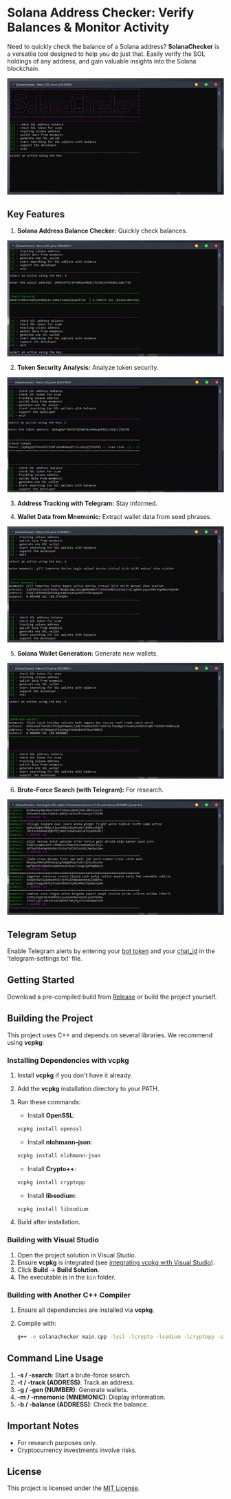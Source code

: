 # Solana Address Checker: Verify Balances & Monitor Activity

Need to quickly check the balance of a Solana address? **SolanaChecker** is a versatile tool designed to help you do just that. Easily verify the SOL holdings of any address, and gain valuable insights into the Solana blockchain.

<p align="left">
    <img src="/static/clear.webp" />
</p>

## Key Features

1.  **Solana Address Balance Checker:** Quickly check balances.

<p align="left">
    <img src="/static/simple.webp" />
</p>

2.  **Token Security Analysis:** Analyze token security.

<p align="left">
    <img src="/static/glance.webp" />
</p>

3.  **Address Tracking with Telegram:** Stay informed.

4.  **Wallet Data from Mnemonic:** Extract wallet data from seed phrases.

<p align="left">
    <img src="/static/solid.webp" />
</p>

5.  **Solana Wallet Generation:** Generate new wallets.

<p align="left">
    <img src="/static/quiet.webp" />
</p>

6.  **Brute-Force Search (with Telegram):** For research.

<p align="left">
    <img src="/static/grab.webp" />
</p>

## Telegram Setup

Enable Telegram alerts by entering your [bot token](https://core.telegram.org/bots/tutorial#obtain-your-bot-token) and your [chat_id](https://t.me/getmyid_bot) in the 'telegram-settings.txt' file.

## Getting Started

Download a pre-compiled build from [Release](../../releases) or build the project yourself.

## Building the Project

This project uses C++ and depends on several libraries. We recommend using **vcpkg**:

### Installing Dependencies with vcpkg

1.  Install **vcpkg** if you don't have it already.
2.  Add the **vcpkg** installation directory to your PATH.
3.  Run these commands:

    -   Install **OpenSSL**:

    ```bash
    vcpkg install openssl
    ```

    -   Install **nlohmann-json**:

    ```bash
    vcpkg install nlohmann-json
    ```

    -   Install **Crypto++**:

    ```bash
    vcpkg install cryptopp
    ```

    -   Install **libsodium**:

    ```bash
    vcpkg install libsodium
    ```

4.  Build after installation.

### Building with Visual Studio

1.  Open the project solution in Visual Studio.
2.  Ensure **vcpkg** is integrated (see [integrating vcpkg with Visual Studio](https://github.com/microsoft/vcpkg#visual-studio)).
3.  Click **Build** -> **Build Solution**.
4.  The executable is in the `bin` folder.

### Building with Another C++ Compiler

1.  Ensure all dependencies are installed via **vcpkg**.
2.  Compile with:

    ```bash
    g++ -o solanachecker main.cpp -lssl -lcrypto -lsodium -lcryptopp -std=c++17
    ```

## Command Line Usage

1.  **-s / -search**: Start a brute-force search.
2.  **-t / -track (ADDRESS)**: Track an address.
3.  **-g / -gen (NUMBER)**: Generate wallets.
4.  **-m / -mnemonic (MNEMONIC)**: Display information.
5.  **-b / -balance (ADDRESS)**: Check the balance.

## Important Notes

-   For research purposes only.
-   Cryptocurrency investments involve risks.

## License

This project is licensed under the [MIT License](/LICENSE).
